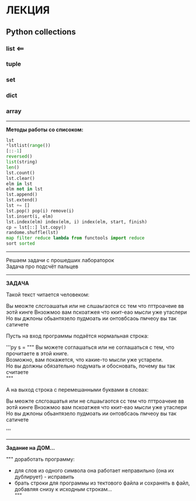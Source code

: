 # ЛЕКЦИЯ  

## Python collections  

### list <==

### tuple  

### set  

### dict  

### array  

---  

**Методы работы со списоком:**  

```py
lst
*lstlist(range())
[::-1]
reversed()
list(string)
len()
lst.count()
lst.clear()
elm in lst
elm not in lst
lst.append()
lst.extend()
lst += []
lst.pop() pop(i) remove(i)
lst.insert(i, elm)
lst.index(elm) index(elm, i) index(elm, start, finish)
cp = lst[::] lst.copy()
randome.shuffle(lst)
map filter reduce lambda from functools import reduce
sort sorted

```

---  

Решаем задачи с прошедших лабораторок  
Задача про подсчёт пальцев  

---  

**ЗАДАЧА**  


Такой текст читается человеком:  

Вы меожте слсгоашатья или не слшаьгаотся сс тем что пттроачеие вв эотй кинге Внзожмоо вам пскоатжея что ккит-еао мысли уже утаслери Но вы джлоны обьантязело пудмоать ии онтовбсаоь пмчеоу вы так сатичете

Пусть на вход программы подаётся нормальная строка:  

'''py
s = """
Вы можете соглашаться или не соглашаться с тем, что прочитаете в этой книге.  
Возможно, вам покажется, что какие-то мысли уже устарели.  
Но вы должны обязательно подумать и обосновать, почему вы так считаете  
"""

А на выход строка с перемешанными буквами в словах:  

Вы меожте слсгоашатья или не слшаьгаотся сс тем что пттроачеие вв эотй кинге Внзожмоо вам пскоатжея что ккит-еао мысли уже утаслери Но вы джлоны обьантязело пудмоать ии онтовбсаоь пмчеоу вы так сатичете

'''

---  

**Задание на ДОМ...**  

"""
доработать программу:  
- для слов из одного символа она работает неправильно (она их дублирует) - исправить  
- брать строки для программы из тектового файла и сохранять в файл, добавляя снизу к исходным строкам...  
"""
